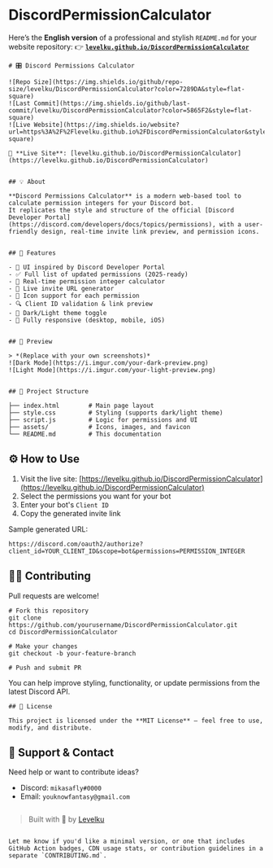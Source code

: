 # DiscordPermissionCalculator

Here’s the **English version** of a professional and stylish `README.md` for your website repository:
👉 **[`levelku.github.io/DiscordPermissionCalculator`](https://levelku.github.io/DiscordPermissionCalculator)**


```
# 🎛️ Discord Permissions Calculator

![Repo Size](https://img.shields.io/github/repo-size/levelku/DiscordPermissionCalculator?color=7289DA&style=flat-square)
![Last Commit](https://img.shields.io/github/last-commit/levelku/DiscordPermissionCalculator?color=5865F2&style=flat-square)
![Live Website](https://img.shields.io/website?url=https%3A%2F%2Flevelku.github.io%2FDiscordPermissionCalculator&style=flat-square)

🔗 **Live Site**: [levelku.github.io/DiscordPermissionCalculator](https://levelku.github.io/DiscordPermissionCalculator)


## 💡 About

**Discord Permissions Calculator** is a modern web-based tool to calculate permission integers for your Discord bot.  
It replicates the style and structure of the official [Discord Developer Portal](https://discord.com/developers/docs/topics/permissions), with a user-friendly design, real-time invite link preview, and permission icons.


## 🚀 Features

- 🎨 UI inspired by Discord Developer Portal
- ✅ Full list of updated permissions (2025-ready)
- 🧮 Real-time permission integer calculator
- 🔗 Live invite URL generator
- 🧊 Icon support for each permission
- 🔍 Client ID validation & link preview
- 🌙 Dark/Light theme toggle
- 📱 Fully responsive (desktop, mobile, iOS)


## 📸 Preview

> *(Replace with your own screenshots)*  
![Dark Mode](https://i.imgur.com/your-dark-preview.png)  
![Light Mode](https://i.imgur.com/your-light-preview.png)


## 📁 Project Structure

├── index.html        # Main page layout
├── style.css         # Styling (supports dark/light theme)
├── script.js         # Logic for permissions and UI
├── assets/           # Icons, images, and favicon
└── README.md         # This documentation
````


## ⚙️ How to Use

1. Visit the live site:
   [https://levelku.github.io/DiscordPermissionCalculator](https://levelku.github.io/DiscordPermissionCalculator)
2. Select the permissions you want for your bot
3. Enter your bot's `Client ID`
4. Copy the generated invite link

Sample generated URL:

```
https://discord.com/oauth2/authorize?client_id=YOUR_CLIENT_ID&scope=bot&permissions=PERMISSION_INTEGER
```


## 👨‍💻 Contributing

Pull requests are welcome!

```
# Fork this repository
git clone https://github.com/yourusername/DiscordPermissionCalculator.git
cd DiscordPermissionCalculator

# Make your changes
git checkout -b your-feature-branch

# Push and submit PR
```

You can help improve styling, functionality, or update permissions from the latest Discord API.

```
## 📄 License

This project is licensed under the **MIT License** — feel free to use, modify, and distribute.

```
## 🙌 Support & Contact

Need help or want to contribute ideas?

* Discord: `mikasafly#0000`
* Email: `youknowfantasy@gmail.com`
```

```
> Built with 💙 by [Levelku](https://github.com/levelku)

```

Let me know if you'd like a minimal version, or one that includes GitHub Action badges, CDN usage stats, or contribution guidelines in a separate `CONTRIBUTING.md`.
```
